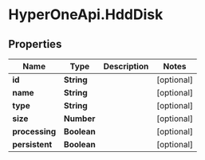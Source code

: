 # HyperOneApi.HddDisk

## Properties
Name | Type | Description | Notes
------------ | ------------- | ------------- | -------------
**id** | **String** |  | [optional] 
**name** | **String** |  | [optional] 
**type** | **String** |  | [optional] 
**size** | **Number** |  | [optional] 
**processing** | **Boolean** |  | [optional] 
**persistent** | **Boolean** |  | [optional] 


